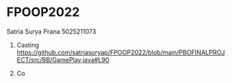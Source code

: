 # FPOOP2022

Satria Surya Prana
5025211073

1. Casting
https://github.com/satriasuryap/FPOOP2022/blob/main/PBOFINALPROJECT/src/BB/GamePlay.java#L90

2. Co
